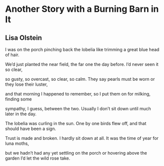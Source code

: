 # Another Story with a Burning Barn in It
## Lisa Olstein
I was on the porch pinching back the lobelia
like trimming a great blue head of hair.

We’d just planted the near field, the far one
the day before. I’d never seen it so clear,

so gusty, so overcast, so clear, so calm.
They say pearls must be worn or they lose their luster,

and that morning I happened to remember,
so I put them on for milking, finding some

sympathy, I guess, between the two.
Usually I don’t sit down until much later in the day.

The lobelia was curling in the sun. One by one
birds flew off, and that should have been a sign.

Trust is made and broken. I hardly sit down
at all. It was the time of year for luna moths,

but we hadn’t had any yet settling on the porch
or hovering above the garden I’d let the wild rose take.